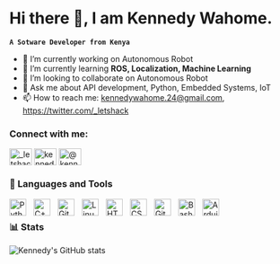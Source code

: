 # Hi there 👋, I am Kennedy Wahome.

**`A Sotware Developer from Kenya`**

- 🔭 I’m currently working on Autonomous Robot
- 🌱 I’m currently learning **ROS, Localization, Machine Learning**
- 👯 I’m looking to collaborate on Autonomous Robot
- 💬 Ask me about API development, Python, Embedded Systems, IoT
- 📫 How to reach me: kennedywahome.24@gmail.com, https://twitter.com/_letshack


<h3 align="left">Connect with me:</h3>
<p align="left">
<a href="https://twitter.com/_letshack" target="blank"><img align="center" src="https://raw.githubusercontent.com/rahuldkjain/github-profile-readme-generator/master/src/images/icons/Social/twitter.svg" alt="_letshack" height="30" width="40" /></a>
<a href="https://linkedin.com/in/kennedy-wahome-222220240" target="blank"><img align="center" src="https://raw.githubusercontent.com/rahuldkjain/github-profile-readme-generator/master/src/images/icons/Social/linked-in-alt.svg" alt="kennedy-wahome-222220240" height="30" width="40" /></a>
<a href="https://medium.com/@kennedywahome.24" target="blank"><img align="center" src="https://raw.githubusercontent.com/rahuldkjain/github-profile-readme-generator/master/src/images/icons/Social/medium.svg" alt="@kennedywahome.24" height="30" width="40" /></a>

### 🧰 Languages and Tools

<img align="left" alt="Python" width="30px" style="padding-right:10px;" src="https://cdn.jsdelivr.net/gh/devicons/devicon/icons/python/python-plain.svg" />
<img align="left" alt="C++" width="30px" style="padding-right:10px;" src="https://cdn.jsdelivr.net/gh/devicons/devicon/icons/cplusplus/cplusplus-line.svg" />
<img align="left" alt="Git" width="30px" style="padding-right:10px;" src="https://cdn.jsdelivr.net/gh/devicons/devicon/icons/git/git-original.svg" />
<img align="left" alt="Linux" width="30px" style="padding-right:10px;" src="https://cdn.jsdelivr.net/gh/devicons/devicon/icons/linux/linux-original.svg" />
<img align="left" alt="HTML" width="30px" style="padding-right:10px;" src="https://cdn.jsdelivr.net/gh/devicons/devicon/icons/html5/html5-plain.svg" />
<img align="left" alt="CSS" width="30px" style="padding-right:10px;" src="https://cdn.jsdelivr.net/gh/devicons/devicon/icons/css3/css3-plain.svg" />
<img align="left" alt="GitHub" width="30px" style="padding-right:10px;" src="https://cdn.jsdelivr.net/gh/devicons/devicon/icons/github/github-original.svg" />
<img align="left" alt="Bash" width="30px" style="padding-right:10px;" src="https://cdn.jsdelivr.net/gh/devicons/devicon/icons/bash/bash-original.svg" />
<img align="left" alt="Arduino" width="30px" style="padding-right:10px;" src="https://cdn.jsdelivr.net/gh/devicons/devicon/icons/arduino/arduino-original.svg" />

<br />

### 📊 Stats

![Kennedy's GitHub stats](https://github-readme-stats.vercel.app/api?username=wahomekennedy&show_icons=true&theme=gruvbox)
